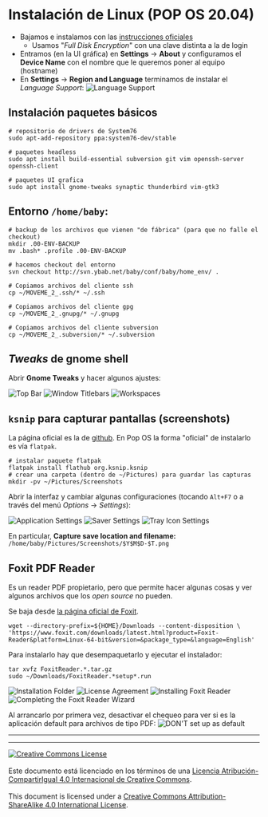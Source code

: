 # Instalación de Linux (POP OS 20.04)

* Bajamos e instalamos con las [instrucciones oficiales](
https://support.system76.com/articles/install-pop/)
  * Usamos "_Full Disk Encryption_" con una clave distinta a la de login
* Entramos (en la UI gráfica) en **Settings** &rarr; **About** y configuramos el
**Device Name** con el nombre que le queremos poner al equipo (hostname)
* En **Settings** &rarr; **Region and Language** terminamos de instalar el
_Language Support_:
![Language Support](img/pop-settings-language_support.png)


## Instalación paquetes básicos
```
# repositorio de drivers de System76
sudo apt-add-repository ppa:system76-dev/stable

# paquetes headless
sudo apt install build-essential subversion git vim openssh-server openssh-client

# paquetes UI grafica
sudo apt install gnome-tweaks synaptic thunderbird vim-gtk3
```
## Entorno `/home/baby`:
```
# backup de los archivos que vienen "de fábrica" (para que no falle el checkout)
mkdir .00-ENV-BACKUP
mv .bash* .profile .00-ENV-BACKUP

# hacemos checkout del entorno
svn checkout http://svn.ybab.net/baby/conf/baby/home_env/ .

# Copiamos archivos del cliente ssh 
cp ~/MOVEME_2_.ssh/* ~/.ssh

# Copiamos archivos del cliente gpg 
cp ~/MOVEME_2_.gnupg/* ~/.gnupg

# Copiamos archivos del cliente subversion 
cp ~/MOVEME_2_.subversion/* ~/.subversion
```
## _Tweaks_ de gnome shell
Abrir **Gnome Tweaks** y hacer algunos ajustes:

![Top Bar](img/tweaks-top_bar.png)
![Window Titlebars](img/tweaks-window_titlebars.png)
![Workspaces](img/tweaks-workspaces.png)

## `ksnip` para capturar pantallas (screenshots) 
La página oficial es la de [github](https://github.com/ksnip/ksnip).
En Pop OS la forma "oficial" de instalarlo es vía `flatpak`.
```
# instalar paquete flatpak
flatpak install flathub org.ksnip.ksnip
# crear una carpeta (dentro de ~/Pictures) para guardar las capturas
mkdir -pv ~/Pictures/Screenshots
```
Abrir la interfaz y cambiar algunas configuraciones (tocando `Alt+F7` o a través
del menú _Options_ &rarr; _Settings_):

![Application Settings](img/ksnip-settings-application.png)
![Saver Settings](img/ksnip-settings-application-saver.png)
![Tray Icon Settings](img/ksnip-settings-application-tray_icon.png)

En particular, **Capture save location and filename:**
`/home/baby/Pictures/Screenshots/$Y$M$D-$T.png`

## Foxit PDF Reader
Es un reader PDF propietario, pero que permite hacer algunas cosas y ver algunos
archivos que los _open source_ no pueden.

Se baja desde [la página oficial de Foxit](https://www.foxit.com/pdf-reader/).
```
wget --directory-prefix=${HOME}/Downloads --content-disposition \
'https://www.foxit.com/downloads/latest.html?product=Foxit-Reader&platform=Linux-64-bit&version=&package_type=&language=English'
```
Para instalarlo hay que desempaquetarlo y ejecutar el instalador:
```
tar xvfz FoxitReader.*.tar.gz
sudo ~/Downloads/FoxitReader.*setup*.run
```
![Installation Folder](img/foxit-setup-1-folder.png)
![License Agreement](img/foxit-setup-2-license.png)
![Installing Foxit Reader](img/foxit-setup-3-installing.png)
![Completing the Foxit Reader Wizard](img/foxit-setup-4-installed.png)

Al arrancarlo por primera vez, desactivar el chequeo para ver si es la
aplicación default para archivos de tipo PDF:
![DON'T set up as default](img/foxit-setup-5-no_deafult.png)


___
<!-- LICENSE -->
___
<a rel="licencia" href="http://creativecommons.org/licenses/by-sa/4.0/deed.es">
<img alt="Creative Commons License" style="border-width:0"
src="https://i.creativecommons.org/l/by-sa/4.0/88x31.png" /></a>
<br /><br />
Este documento está licenciado en los términos de una <a rel="licencia"
href="http://creativecommons.org/licenses/by-sa/4.0/deed.es">
Licencia Atribución-CompartirIgual 4.0 Internacional de Creative Commons</a>.
<br /><br />
This document is licensed under a <a rel="license" 
href="http://creativecommons.org/licenses/by-sa/4.0/deed.en">
Creative Commons Attribution-ShareAlike 4.0 International License</a>.
<!-- END --> 
